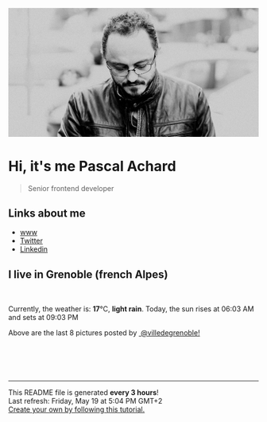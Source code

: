 ![Pascal Achard](./images/photo-pascal-achard.jpg)
# Hi, it's me Pascal Achard
> Senior frontend developer

## Links about me
- [www](https://www.pascal-achard.com)
- [Twitter](https://twitter.com/botmaster)
- [Linkedin](http://www.linkedin.com/in/pascal-achard)


## I live in Grenoble (french Alpes)
<img src="https://openweathermap.org/img/wn/10d@2x.png" alt="">

Currently, the weather is: **17**°C, **light rain**.
Today, the sun rises at 06:03 AM and sets at 09:03 PM

Above are the last 8 pictures posted by <a href="https://www.instagram.com/villedegrenoble/" target="_blank"><img alt="" src="https://upload.wikimedia.org/wikipedia/commons/thumb/e/e7/Instagram_logo_2016.svg/1024px-Instagram_logo_2016.svg.png" width="20"/> @villedegrenoble!</a>

<p style="display: flex; flex-wrap: wrap; gap: 20px;">
        <img src="https://cdn1.picuki.com/hosted-by-instagram/q/0exhNuNYnjBGZDHIdN5WmL9I2Pk2GAlRNucaS7j0nyZiNxIsbHWB58ltwdGn%7C%7CDh6Kwh9HS+Lfztn5I0jUFpWZFR7OkfXSbSITj9Q7auaXOvN0DRi8JdknbY0L3McZXan8cMlOzjYMTIfQeoEH%7C%7Cb2rvUT+vvwbTYNpi2TNLxCyQlWotfpUrJy9ZRzt52U1h+189JldAJZ+jtvdBFundPZlTIeAf3+Idp1orN2S%7C%7CkKhtAKv6K81SO2ECMseW16GX6Rv5+HoOAAuiDpYGhpqzXheKc4EEMWggiruVsDupgXt5OqM6xVgdcylpXFCmMDUjFKiCU%7C%7Ck8SqtQLsSUHv3EBQnjeel%7C%7CW+eqN29qrRI9Gve%7C%7Cq%7C%7CyCXwX%7C%7CzhAOhrV14XOfLTcmbVFfzjKPJ8hoxHEspb8Hiw9RyacojVmhx0WWMe1WzSKsAmBcKTx5C3+3ONhGreoVJs.jpeg" alt="" width="200"/>
        <img src="https://cdn1.picuki.com/hosted-by-instagram/q/0exhNuNYnjBGZDHIdN5WmL9I2Pk2GAlRNecaS7j0nyZiNxIsbHWB58ltwdev%7C%7CDlyKw1oASyLfztm4I4vVV9QZFt6OULeS7CMSz5c6a+bU4Cq1TNk9ZJgkbw0JHEYYnOs%7C%7CsolOzjYMTIfQeoEH%7C%7Cb2rvUW+%7C%7C7wbTYNpi2TNLxCyQlWotfpUrJy9ZRzt52U1h+189JldAJZ+jtvdBFundPZlTIeAf3+Idp1orN2S%7C%7CkKhtAKv6K%7C%7C1SO2ECMseW16GX6Rv5+HoOAAuiDpYGhpqzDheKc4EEMWggidsD4%7C%7CoJQhqr2dM6xVgPYfnLXRCmMDUjFKiCU%7C%7Ck8SqtgLsSUHv3EBQnjeel%7C%7CW+eqN29qrRI9e2ZOvDnQbnWufLMKx4X2woVvGPCmuKM%7C%7CKMIpljld17JqBN21ec1By6bJ7jmhx0WWMe1RevXsQnBcKTx5C3+3ONhGreoVJs.jpeg" alt="" width="200"/>
        <img src="https://cdn1.picuki.com/hosted-by-instagram/q/0exhNuNYnjBGZDHIdN5WmL9I2Pk2GAlRNecaS7j0nyZiNxIsbHWB58ltwdev%7C%7CDlyKw1oASyLfztl4YMpWV9UZFRzOUHZT7KBTj5W7KWRUerN0T1h9Z5hkLczJHAXbXCp8cIpXAmYdSgIGaYDG7uo%7C%7CesJ+fjqcjcFrjOMNbRKmDdttdCwFahlza4lsfe4kx2xu5xncG114WNxahlw5OLUqQUCSKn5PN1gpKZlR7pCjMsS5Lujymu+H2xkfWx9Ez7RtI7V2dENhhzrdSFlqjHwAZY1LHMRiVbmoTwGg5sBvI2AMppM4acd%7C%7CIPESSACW2E2hjtfwZftgALsSUGImUBRwT2Ej+b3ffZ79sXPBPW5YP3fnCDLQZOPM4xYTFUWIcuDAA3FeNqzIs5Lz4NuDc5i1FWlqBWvUaTw21V+AWgc12KpLcUpEruiyqyb4X7U3zvZ8AZuxw==.jpeg" alt="" width="200"/>
        <img src="https://cdn1.picuki.com/hosted-by-instagram/q/0exhNuNYnjBGZDHIdN5WmL9I2Pk2GAlRNucaS7j0nyZiNxIsbHWB58ltwdGn%7C%7CDh6Kwh9HS+Lfztn5IwsUVpRZFt9NUfdSrSMRTdd56ufXICr0z1i85Jklb8wKnUdY3Sq8sYsOzjYMTIfQeoEH%7C%7Cb2rvUT+vvwbTYNpi2TNLxCyQlWotfpUrJy9ZRzt52U1h+189JldAJZ+jtvdBFundPZlTIeAf3+Idp1orN2S%7C%7CkKhtAKv6K81SO2ECMseW16GX6Rv5+HoOAAuiDpYGhpqzPheKc4EEMWggi15h4jub8jjrexP6xV5sQHpJH1CmMDUjFKiCU%7C%7Ck8SqtQLsSUHv3EBQnjeel%7C%7CW+eqN29qrRI9GfV%7C%7C7g7weTe7zpI4wfe0INNs78VXuKFeWDM8t2nqprTPR281GC9gGUTebVmhx0WWMe1WzfXcooBcKTx5C3+3ONhGreoVJs.jpeg" alt="" width="200"/>
        <img src="https://cdn1.picuki.com/hosted-by-instagram/q/0exhNuNYnjBGZDHIdN5WmL9I2Pk2GAlRNucaS7j0nyZiNxIsbHWB58ltwdev%7C%7CDlyKw1oASyLfztm4I4qVFlVZFV6O0TeSreOTTtV562RUYCl0zVi8J9hnLs3JX0eYXao%7C%7C8JDCnicKyVHDe0AUqilsOoU%7C%7CeXvbD4FuDKSPLQT9zJBpY6uSKVKz8J13bHR1Bv9vdBhGy5CoiVxfA8XrN7loi5XVfrjJs9zt6B6CLEAnchRpr2gnSu5X2soeGpwWT6ars3+ke08hiL8KWRoqCeYSaoEIEQd3HfinSwcnJQohaqPFbUgj80IhrWRSWIKAk1ElkVtwIOctgLsSSaq3EEPlC2GhLy5L652mbT2B8LOR4%7C%7C5x3nOa7vuQZZZSXYAOKXDX1rueeGhE%7C%7CBWvIp6HdQZ2X%7C%7CkxgiyVYGy0xYsUmEcoGKqWcs2fPOe+7yt9irW1W2P9VA=.jpeg" alt="" width="200"/>
        <img src="https://cdn1.picuki.com/hosted-by-instagram/q/0exhNuNYnjBGZDHIdN5WmL9I2Pk2GAlRNecaS7j0nyZiNxIsbHWB58ltwdev%7C%7CDlyKw1oASyLfztl7YkjU1hYZFB9OUTeTbWISDZQ6qycUYCh1TFk9pdkkLY2KnQcZnOu9sokOzjYMTIfQeoEH%7C%7Cb2rvUW+%7C%7C7wbTYNpi2TNLxCyQlWotfpUrJy9ZRzt52U1h+189JldAJZ+jtvdBFundPZlTIeAf3+Idp1orN2S%7C%7CkKhtAKv6K%7C%7C1SO2ECMseW16GX6Rv5+HoOAAuiDpYGhpqzDheKc4EEMWggjtmCc%7C%7C4L4bt9aABaxV5tg7pqrWCmMDUjFKiCU%7C%7Ck8SqtgLsSUHv3EBQnjeel%7C%7CW+eqN29qrRI9exWum%7C%7C1gnie6TNNZF6D1cCGd+GVUj6KvK5IPdpkbhHL81G+Xi50hWwIKnVmhx0WWMe1ReoXMslBcKTx5C3+3ONhGreoVJs.jpeg" alt="" width="200"/>
        <img src="https://cdn1.picuki.com/hosted-by-instagram/q/0exhNuNYnjBGZDHIdN5WmL9I2Pk2GAlRNecaS7j0nyZiNxIsbHWB58ltwdGn%7C%7CDh6Kwh9HS+Lfztm5o8tVlxQZFN%7C%7CP0zXTLyISD5X562dU4Cl0zJn9J9nnLo2LXAWZ3+r8MUlOzjYMTIfQeoEH%7C%7Cb2rvUT+vvwbTYNpi2TNLxCyQlWotfpUrJy9ZRzt52U1h+189JldAJZ+jtvdBFundPZlTIeAf3+Idp1orN2S%7C%7CkKhtAKv6K%7C%7C1SO2ECMseW16GX6Rv5+HoOAAuiDpYGhpqzTheKc4EEMWggirr0AAgrkPuqatO6xVgdEUh7HaCmMDUjFKiCU%7C%7Ck8SqtQLsSUHv3EBQnjeel%7C%7CW+eqN29qrRI9fJd8r6xRPWTKn8E7xzdmINWPvnfkzmcszvCPpVqZttFfRZ233h9iW%7C%7CWOHzmhx0WWMe1WzfKrAhBcKTx5C3+3ONhGreoVJs.jpeg" alt="" width="200"/>
        <img src="https://cdn1.picuki.com/hosted-by-instagram/q/0exhNuNYnjBGZDHIdN5WmL9I2Pk2GAlRNucaS7j0nyZiNxIsbHWB58ltwdev%7C%7CDlyKw1oASyLfztl4YMjVVpQZFN4OEXdQbOPSD9V66yZUICj1jxi9pVok7g2LXMWZXSm%7C%7C8IlOzjYMTIfQeoEH%7C%7Cb2rvUW+%7C%7C7wbTYNpi2TNLxCyQlWotfpUrJy9ZRzt52U1h+189JldAJZ+jtvdBFundPZlTIeAf3+Idp1orN2S%7C%7CkKhtAKv6K81SO2ECMseW16GX6Rv5+HoOAAuiDpYGhpqzPheKc4EEMWggiMpwYhntkZo4T6I6xVlMQAvbDfCmMDUjFKiCU%7C%7Ck8SqtgLsSUHv3EBQnjeel%7C%7CW+eqN29qrRI9eJfIi6xS7VTePWTLhEcEgsDfvsanOId6SdHe1yoo4fNdpG3lPh1A63bbPFmhx0WWMe1RfaWrMpBcKTx5C3+3ONhGreoVJs.jpeg" alt="" width="200"/>
</p>

------------
<p>This README file is generated <b>every 3 hours</b>!
    <br />Last refresh: Friday, May 19 at 5:04 PM GMT+2
    <br /><a href="https://medium.com/@th.guibert/how-to-create-a-self-updating-readme-md-for-your-github-profile-f8b05744ca91">Create your own by following this tutorial.</a>
</p>
<p><a href="https://github.com/botmaster/botmaster/actions/workflows/main.yaml"><img alt="" src="https://github.com/botmaster/botmaster/actions/workflows/main.yaml/badge.svg" /></a></p>

